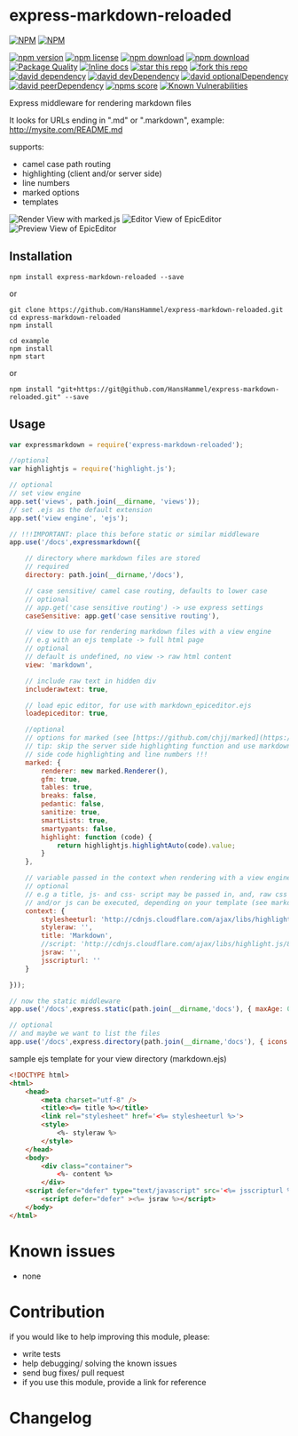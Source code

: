 express-markdown-reloaded
=========================

[![NPM](https://nodei.co/npm/express-markdown-reloaded.png?downloads=true&downloadRank=true&stars=true)](https://nodei.co/npm/express-markdown-reloaded/)
[![NPM](https://nodei.co/npm-dl/express-markdown-reloaded.png?months=6&height=3)](https://nodei.co/npm/express-markdown-reloaded/)

[![npm version](https://img.shields.io/npm/v/express-markdown-reloaded.svg)](https://www.npmjs.com/package/express-markdown-reloaded)
[![npm license](https://img.shields.io/npm/l/express-markdown-reloaded.svg)](https://www.npmjs.com/package/express-markdown-reloaded)
[![npm download](https://img.shields.io/npm/dm/express-markdown-reloaded.svg)](https://www.npmjs.com/package/express-markdown-reloaded)
[![npm download](https://img.shields.io/npm/dt/express-markdown-reloaded.svg)](https://www.npmjs.com/package/express-markdown-reloaded)
[![Package Quality](http://npm.packagequality.com/shield/express-markdown-reloaded.svg)](http://packagequality.com/#?package=express-markdown-reloaded)
[![Inline docs](http://inch-ci.org/github/HansHammel/express-markdown-reloaded.svg?branch=master)](http://inch-ci.org/github/HansHammel/express-markdown-reloaded)
[![star this repo](http://githubbadges.com/star.svg?user=HansHammel&repo=express-markdown-reloaded&style=flat&color=fff&background=007ec6)](https://github.com/HansHammel/express-markdown-reloaded)
[![fork this repo](http://githubbadges.com/fork.svg?user=HansHammel&repo=express-markdown-reloaded&style=flat&color=fff&background=007ec6)](https://github.com/HansHammel/express-markdown-reloaded/fork)
[![david dependency](https://img.shields.io/david/HansHammel/express-markdown-reloaded.svg)](https://david-dm.org/HansHammel/express-markdown-reloaded)
[![david devDependency](https://img.shields.io/david/dev/HansHammel/express-markdown-reloaded.svg)](https://david-dm.org/HansHammel/express-markdown-reloaded)
[![david optionalDependency](https://img.shields.io/david/optional/HansHammel/express-markdown-reloaded.svg)](https://david-dm.org/HansHammel/express-markdown-reloaded)
[![david peerDependency](https://img.shields.io/david/peer/HansHammel/express-markdown-reloaded.svg)](https://david-dm.org/HansHammel/express-markdown-reloaded)
[![npms score](https://badges.npms.io/express-markdown-reloaded.svg)](https://www.npmjs.com/package/express-markdown-reloaded)
[![Known Vulnerabilities](https://snyk.io/test/github/HansHammel/express-markdown-reloaded/badge.svg)](https://snyk.io/test/github/HansHammel/express-markdown-reloaded)

Express middleware for rendering markdown files

It looks for URLs ending in ".md" or ".markdown", example: http://mysite.com/README.md

supports:
- camel case path routing
- highlighting (client and/or server side)
- line numbers
- marked options
- templates

![Render View with marked.js](screenshots/render.jpg?raw=true "Render View with marked.js")
![Editor View of EpicEditor](screenshots/edit.jpg?raw=true "Editor View of EpicEditor")
![Preview View of EpicEditor](screenshots/preview.jpg?raw=true "Preview View of EpicEditor")

Installation
------------

    npm install express-markdown-reloaded --save

or

	git clone https://github.com/HansHammel/express-markdown-reloaded.git
	cd express-markdown-reloaded
	npm install

	cd example
	npm install
	npm start

or

    npm install "git+https://git@github.com/HansHammel/express-markdown-reloaded.git" --save

Usage
-----

```javascript
var expressmarkdown = require('express-markdown-reloaded');

//optional
var highlightjs = require('highlight.js');

// optional
// set view engine
app.set('views', path.join(__dirname, 'views'));
// set .ejs as the default extension
app.set('view engine', 'ejs');

// !!!IMPORTANT: place this before static or similar middleware
app.use('/docs',expressmarkdown({

    // directory where markdown files are stored
    // required
    directory: path.join(__dirname,'/docs'),

    // case sensitive/ camel case routing, defaults to lower case
    // optional
    // app.get('case sensitive routing') -> use express settings
    caseSensitive: app.get('case sensitive routing'),

    // view to use for rendering markdown files with a view engine
    // e.g with an ejs template -> full html page
    // optional
    // default is undefined, no view -> raw html content
    view: 'markdown',

    // include raw text in hidden div
    includerawtext: true,

    // load epic editor, for use with markdown_epiceditor.ejs
    loadepiceditor: true,

    //optional
    // options for marked (see [https://github.com/chjj/marked](https://github.com/chjj/marked))
    // tip: skip the server side highlighting function and use markdown_advanced.ejs with client
    // side code highlighting and line numbers !!!
    marked: {
        renderer: new marked.Renderer(),
        gfm: true,
        tables: true,
        breaks: false,
        pedantic: false,
        sanitize: true,
        smartLists: true,
        smartypants: false,
        highlight: function (code) {
            return highlightjs.highlightAuto(code).value;
        }
    },

    // variable passed in the context when rendering with a view engine
    // optional
    // e.g a title, js- and css- script may be passed in, and, raw css
    // and/or js can be executed, depending on your template (see markdown.ejs)
    context: {
        stylesheeturl: 'http://cdnjs.cloudflare.com/ajax/libs/highlight.js/8.0/styles/googlecode.min.css',
        styleraw: '',
        title: 'Markdown',
        //script: 'http://cdnjs.cloudflare.com/ajax/libs/highlight.js/8.0/highlight.min.js',
        jsraw: '',
        jsscripturl: ''
    }

}));

// now the static middleware
app.use('/docs',express.static(path.join(__dirname,'docs'), { maxAge: 0 }));

// optional
// and maybe we want to list the files
app.use('/docs',express.directory(path.join(__dirname,'docs'), { icons:true }));
```

sample ejs template for your view directory (markdown.ejs)

```html
<!DOCTYPE html>
<html>
    <head>
        <meta charset="utf-8" />
        <title><%= title %></title>
        <link rel="stylesheet" href='<%= stylesheeturl %>'>
        <style>
            <%- styleraw %>
        </style>
    </head>
    <body>
        <div class="container">
            <%- content %>
        </div>
    <script defer="defer" type="text/javascript" src='<%= jsscripturl %>'></script>
        <script defer="defer" ><%= jsraw %></script>
    </body>
</html>
```

Known issues
============

- none

Contribution
============

if you would like to help improving this module, please:
- write tests
- help debugging/ solving the known issues
- send bug fixes/ pull request
- if you use this module, provide a link for reference

Changelog
=========

